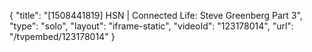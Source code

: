 {
    "title": "[1508441819] HSN | Connected Life: Steve Greenberg Part 3",
    "type": "solo",
    "layout": "iframe-static",
    "videoId": "123178014",
    "url": "\/tvpembed\/123178014"
}